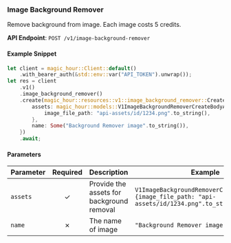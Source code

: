 
### Image Background Remover <a name="create"></a>

Remove background from image. Each image costs 5 credits.

**API Endpoint**: `POST /v1/image-background-remover`

#### Example Snippet

```rust
let client = magic_hour::Client::default()
    .with_bearer_auth(&std::env::var("API_TOKEN").unwrap());
let res = client
    .v1()
    .image_background_remover()
    .create(magic_hour::resources::v1::image_background_remover::CreateRequest {
        assets: magic_hour::models::V1ImageBackgroundRemoverCreateBodyAssets {
            image_file_path: "api-assets/id/1234.png".to_string(),
        },
        name: Some("Background Remover image".to_string()),
    })
    .await;
```

#### Parameters

| Parameter | Required | Description | Example |
|-----------|:--------:|-------------|--------|
| `assets` | ✓ | Provide the assets for background removal | `V1ImageBackgroundRemoverCreateBodyAssets {image_file_path: "api-assets/id/1234.png".to_string()}` |
| `name` | ✗ | The name of image | `"Background Remover image".to_string()` |
